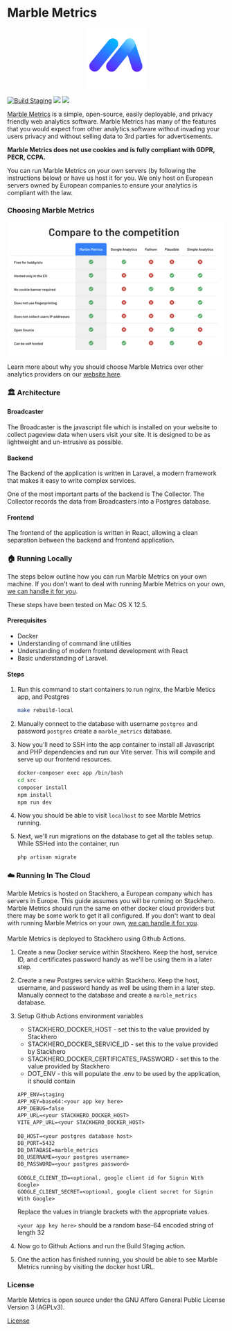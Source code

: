 # Marble Metrics

<p align="center">
    <a href="https://marblemetrics.com/">
        <img src="https://raw.githubusercontent.com/MarbleMetrics/MarbleMetrics/master/src/public/images/logo.svg" width="140px" />
    </a>
</p>

[![Build Staging](https://github.com/MarbleMetrics/MarbleMetrics/actions/workflows/build-staging.yml/badge.svg)](https://github.com/MarbleMetrics/MarbleMetrics/actions/workflows/build-staging.yml)
![](https://badgen.net/github/commits/marblemetrics/marblemetrics)
![](https://badgen.net/github/license/marblemetrics/marblemetrics)

[Marble Metrics](https://marblemetrics.com) is a simple, open-source, easily deployable, and privacy friendly web analytics software. Marble Metrics has many of the features that you would expect from other analytics software without invading your users privacy and without selling data to 3rd parties for advertisements. 

**Marble Metrics does not use cookies and is fully compliant with GDPR, PECR, CCPA.**

You can run Marble Metrics on your own servers (by following the instructions below) or have us host it for you. We only host on European servers owned by European companies to ensure your analytics is compliant with the law.  

### Choosing Marble Metrics
![](src/public/images/readme/comparison.png)  

Learn more about why you should choose Marble Metrics over other analytics providers on our [website here](https://marblemetrics.com).

### 🏛 Architecture

#### Broadcaster
The Broadcaster is the javascript file which is installed on your website to collect pageview data when users visit your site. It is designed to be as lightweight and un-intrusive as possible.

#### Backend
The Backend of the application is written in Laravel, a modern framework that makes it easy to write complex services.

One of the most important parts of the backend is The Collector. The Collector records the data from Broadcasters into a Postgres database.

#### Frontend
The frontend of the application is written in React, allowing a clean separation between the backend and frontend application.

### 🏠 Running Locally
The steps below outline how you can run Marble Metrics on your own machine. If you don't want to deal with running Marble Metrics on your own, [we can handle it for you](https://marblemetrics.com).

These steps have been tested on Mac OS X 12.5.

#### Prerequisites
* Docker
* Understanding of command line utilities
* Understanding of modern frontend development with React
* Basic understanding of Laravel.

#### Steps
1. Run this command to start containers to run nginx, the Marble Metics app, and Postgres
    ```bash
    make rebuild-local
    ```
2. Manually connect to the database with username `postgres` and password `postgres` create a `marble_metrics` database.
3. Now you'll need to SSH into the app container to install all Javascript and PHP dependencies and run our Vite server. This will compile and serve up our frontend resources.
    ```bash
    docker-composer exec app /bin/bash
    cd src
    composer install
    npm install
    npm run dev
    ```
   
4. Now you should be able to visit `localhost` to see Marble Metrics running.
5. Next, we'll run migrations on the database to get all the tables setup. While SSHed into the container, run
    ```bash
    php artisan migrate
    ```

### ☁️ Running In The Cloud
Marble Metrics is hosted on Stackhero, a European company which has servers in Europe. This guide assumes you will be running on Stackhero. Marble Metrics should run the same on other docker cloud providers but there may be some work to get it all configured. If you don't want to deal with running Marble Metrics on your own, [we can handle it for you](https://marblemetrics.com).

#### 
Marble Metrics is deployed to Stackhero using Github Actions.

1. Create a new Docker service within Stackhero. Keep the host, service ID, and certificates password handy as we'll be using them in a later step.

2. Create a new Postgres service within Stackhero. Keep the host, username, and password handy as well be using them in a later step. Manually connect to the database and create a `marble_metrics` database.

3. Setup Github Actions environment variables
    * STACKHERO_DOCKER_HOST - set this to the value provided by Stackhero
    * STACKHERO_DOCKER_SERVICE_ID - set this to the value provided by Stackhero
    * STACKHERO_DOCKER_CERTIFICATES_PASSWORD - set this to the value provided by Stackhero
    * DOT_ENV - this will populate the .env to be used by the application, it should contain
    ```
    APP_ENV=staging
    APP_KEY=base64:<your app key here>
    APP_DEBUG=false
    APP_URL=<your STACKHERO_DOCKER_HOST>
    VITE_APP_URL=<your STACKHERO_DOCKER_HOST>
    
    DB_HOST=<your postgres database host>
    DB_PORT=5432
    DB_DATABASE=marble_metrics
    DB_USERNAME=<your postgres username>
    DB_PASSWORD=<your postgres password>
   
   GOOGLE_CLIENT_ID=<optional, google client id for Signin With Google>
   GOOGLE_CLIENT_SECRET=<optional, google client secret for Signin With Google>
    ```
    Replace the values in triangle brackets with the appropriate values.
   
    `<your app key here>` should be a random base-64 encoded string of length 32
     
3. Now go to Github Actions and run the Build Staging action.
4. One the action has finished running, you should be able to see Marble Metrics running by visiting the docker host URL.         

### License
Marble Metrics is open source under the GNU Affero General Public License Version 3 (AGPLv3).

[License](LICENSE.md)